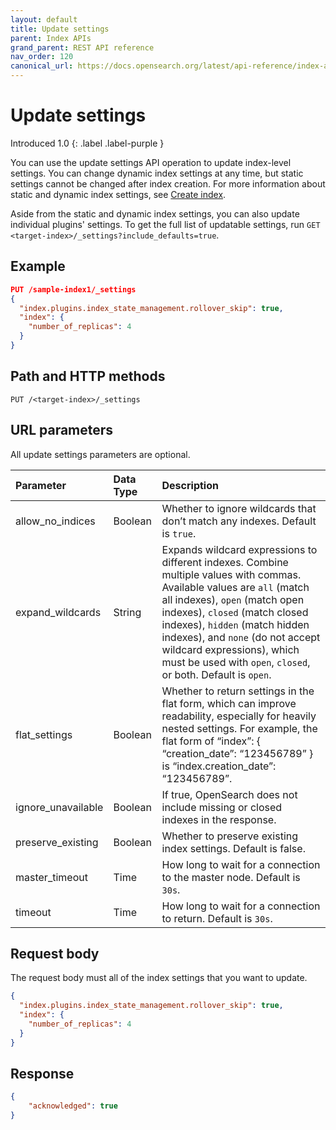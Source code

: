 ```yaml
---
layout: default
title: Update settings
parent: Index APIs
grand_parent: REST API reference
nav_order: 120
canonical_url: https://docs.opensearch.org/latest/api-reference/index-apis/update-settings/
---
```


# Update settings
Introduced 1.0
{: .label .label-purple }

You can use the update settings API operation to update index-level settings. You can change dynamic index settings at any time, but static settings cannot be changed after index creation. For more information about static and dynamic index settings, see [Create index]({{site.url}}{{site.baseurl}}/opensearch/rest-api/index-apis/create-index/#index-settings).

Aside from the static and dynamic index settings, you can also update individual plugins' settings. To get the full list of updatable settings, run `GET <target-index>/_settings?include_defaults=true`.

## Example

```json
PUT /sample-index1/_settings
{
  "index.plugins.index_state_management.rollover_skip": true,
  "index": {
    "number_of_replicas": 4
  }
}
```

## Path and HTTP methods

```
PUT /<target-index>/_settings
```

## URL parameters

All update settings parameters are optional.

Parameter | Data Type | Description
:--- | :--- | :---
allow_no_indices | Boolean | Whether to ignore wildcards that don’t match any indexes. Default is `true`.
expand_wildcards | String | Expands wildcard expressions to different indexes. Combine multiple values with commas. Available values are `all` (match all indexes), `open` (match open indexes), `closed` (match closed indexes), `hidden` (match hidden indexes), and `none` (do not accept wildcard expressions), which must be used with `open`, `closed`, or both. Default is `open`.
flat_settings | Boolean | Whether to return settings in the flat form, which can improve readability, especially for heavily nested settings. For example, the flat form of “index”: { “creation_date”: “123456789” } is “index.creation_date”: “123456789”.
ignore_unavailable | Boolean | If true, OpenSearch does not include missing or closed indexes in the response.
preserve_existing | Boolean | Whether to preserve existing index settings. Default is false.
master_timeout | Time | How long to wait for a connection to the master node. Default is `30s`.
timeout | Time | How long to wait for a connection to return. Default is `30s`.

## Request body

The request body must all of the index settings that you want to update.

```json
{
  "index.plugins.index_state_management.rollover_skip": true,
  "index": {
    "number_of_replicas": 4
  }
}
```

## Response

```json
{
    "acknowledged": true
}
```
